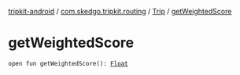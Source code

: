 [tripkit-android](../../index.md) / [com.skedgo.tripkit.routing](../index.md) / [Trip](index.md) / [getWeightedScore](./get-weighted-score.md)

# getWeightedScore

`open fun getWeightedScore(): `[`Float`](https://kotlinlang.org/api/latest/jvm/stdlib/kotlin/-float/index.html)